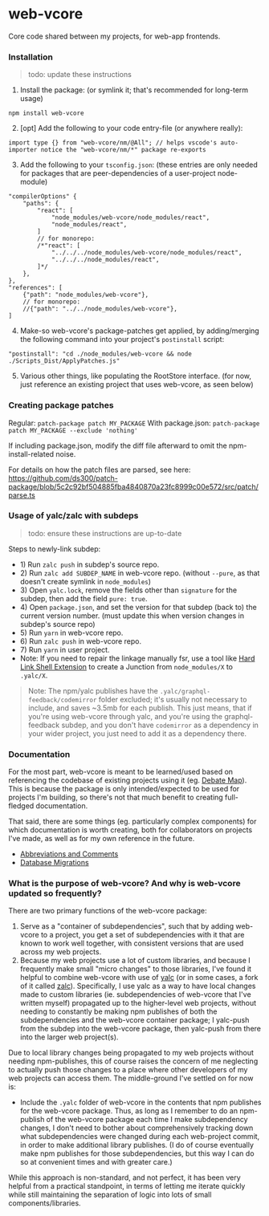 # web-vcore

Core code shared between my projects, for web-app frontends.

### Installation

> todo: update these instructions

1) Install the package: (or symlink it; that's recommended for long-term usage)
```
npm install web-vcore
```
2) [opt] Add the following to your code entry-file (or anywhere really):
```
import type {} from "web-vcore/nm/@All"; // helps vscode's auto-importer notice the "web-vcore/nm/*" package re-exports
```
3) Add the following to your `tsconfig.json`: (these entries are only needed for packages that are peer-dependencies of a user-project node-module)
```
"compilerOptions" {
	"paths": {
		"react": [
			"node_modules/web-vcore/node_modules/react",
			"node_modules/react",
		]
		// for monorepo:
		/*"react": [
			"../../../node_modules/web-vcore/node_modules/react",
			"../../../node_modules/react",
		]*/
	},
},
"references": [
	{"path": "node_modules/web-vcore"},
	// for monorepo:
	//{"path": "../../node_modules/web-vcore"},
]
```
4) Make-so web-vcore's package-patches get applied, by adding/merging the following command into your project's `postinstall` script:
```
"postinstall": "cd ./node_modules/web-vcore && node ./Scripts_Dist/ApplyPatches.js"
```
5) Various other things, like populating the RootStore interface. (for now, just reference an existing project that uses web-vcore, as seen below)

### Creating package patches

Regular: `patch-package patch MY_PACKAGE`
With package.json: `patch-package patch MY_PACKAGE --exclude 'nothing'`

If including package.json, modify the diff file afterward to omit the npm-install-related noise.

For details on how the patch files are parsed, see here: https://github.com/ds300/patch-package/blob/5c2c92bf504885fba4840870a23fc8999c00e572/src/patch/parse.ts

### Usage of yalc/zalc with subdeps

> todo: ensure these instructions are up-to-date

Steps to newly-link subdep:
* 1\) Run `zalc push` in subdep's source repo.
* 2\) Run `zalc add SUBDEP_NAME` in web-vcore repo. (without `--pure`, as that doesn't create symlink in `node_modules`)
* 3\) Open `yalc.lock`, remove the fields other than `signature` for the subdep, then add the field `pure: true`.
* 4\) Open `package.json`, and set the version for that subdep (back to) the current version number. (must update this when version changes in subdep's source repo)
* 5\) Run `yarn` in web-vcore repo.
* 6\) Run `zalc push` in web-vcore repo.
* 7\) Run `yarn` in user project.
* Note: If you need to repair the linkage manually fsr, use a tool like [Hard Link Shell Extension](https://schinagl.priv.at/nt/hardlinkshellext/linkshellextension.html) to create a Junction from `node_modules/X` to `.yalc/X`.

> Note: The npm/yalc publishes have the `.yalc/graphql-feedback/codemirror` folder excluded; it's usually not necessary to include, and saves ~3.5mb for each publish. This just means, that if you're using web-vcore through yalc, and you're using the graphql-feedback subdep, and you don't have `codemirror` as a dependency in your wider project, you just need to add it as a dependency there.

### Documentation

For the most part, web-vcore is meant to be learned/used based on referencing the codebase of existing projects using it (eg. [Debate Map](https://github.com/debate-map/app)). This is because the package is only intended/expected to be used for projects I'm building, so there's not that much benefit to creating full-fledged documentation.

That said, there are some things (eg. particularly complex components) for which documentation is worth creating, both for collaborators on projects I've made, as well as for my own reference in the future.

* [Abbreviations and Comments](./Docs/AbbreviationsAndComments.md)
* [Database Migrations](./Docs/DatabaseMigrations.md)

### What is the purpose of web-vcore? And why is web-vcore updated so frequently?

There are two primary functions of the web-vcore package:
1) Serve as a "container of subdependencies", such that by adding web-vcore to a project, you get a set of subdependencies with it that are known to work well together, with consistent versions that are used across my web projects.
2) Because my web projects use a lot of custom libraries, and because I frequently make small "micro changes" to those libraries, I've found it helpful to combine web-vcore with use of [yalc](https://github.com/wclr/yalc) (or in some cases, a fork of it called [zalc](https://github.com/Venryx/zalc)). Specifically, I use yalc as a way to have local changes made to custom libraries (ie. subdependencies of web-vcore that I've written myself) propagated up to the higher-level web projects, without needing to constantly be making npm publishes of both the subdependencies and the web-vcore container package; I yalc-push from the subdep into the web-vcore package, then yalc-push from there into the larger web project(s).

Due to local library changes being propagated to my web projects without needing npm-publishes, this of course raises the concern of me neglecting to actually push those changes to a place where other developers of my web projects can access them. The middle-ground I've settled on for now is:
* Include the `.yalc` folder of web-vcore in the contents that npm publishes for the web-vcore package. Thus, as long as I remember to do an npm-publish of the web-vcore package each time I make subdependency changes, I don't need to bother about comprehensively tracking down what subdependencies were changed during each web-project commit, in order to make additional library publishes. (I do of course eventually make npm publishes for those subdependencies, but this way I can do so at convenient times and with greater care.)

While this approach is non-standard, and not perfect, it has been very helpful from a practical standpoint, in terms of letting me iterate quickly while still maintaining the separation of logic into lots of small components/libraries.